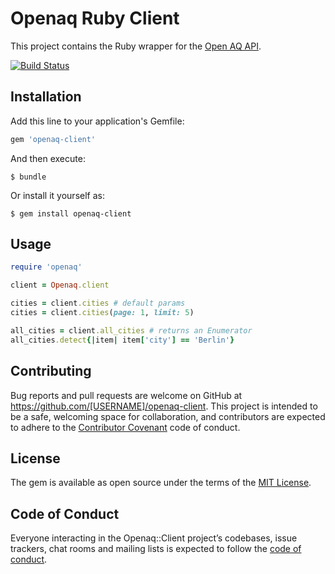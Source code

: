 # Openaq Ruby Client

This project contains the Ruby wrapper for the [Open AQ API](https://docs.openaq.org).

[![Build Status](https://travis-ci.org/gmichokostas/openaq-client.svg?branch=master)](https://travis-ci.org/gmichokostas/openaq-client)

## Installation

Add this line to your application's Gemfile:

```ruby
gem 'openaq-client'
```

And then execute:

    $ bundle

Or install it yourself as:

    $ gem install openaq-client

## Usage

```ruby
require 'openaq'

client = Openaq.client

cities = client.cities # default params
cities = client.cities(page: 1, limit: 5)

all_cities = client.all_cities # returns an Enumerator
all_cities.detect{|item| item['city'] == 'Berlin'}
```

## Contributing

Bug reports and pull requests are welcome on GitHub at https://github.com/[USERNAME]/openaq-client. This project is intended to be a safe, welcoming space for collaboration, and contributors are expected to adhere to the [Contributor Covenant](http://contributor-covenant.org) code of conduct.

## License

The gem is available as open source under the terms of the [MIT License](https://opensource.org/licenses/MIT).

## Code of Conduct

Everyone interacting in the Openaq::Client project’s codebases, issue trackers, chat rooms and mailing lists is expected to follow the [code of conduct](https://github.com/[USERNAME]/openaq-client/blob/master/CODE_OF_CONDUCT.md).
